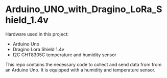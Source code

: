 # Arduino_UNO_with_Dragino_LoRa_Shield_1.4v
Hardware used in this project:
<ul>
  <li>Arduino Uno</li>
  <li>Dragino Lora Shield 1.4v</li>
  <li>I2C CHT8305C temperature and humidity sensor</li>
</ul>

This repo contains the necessary code to collect and send data from from an Arduino Uno. It is equipped with a humidity and temperature sensor.  
